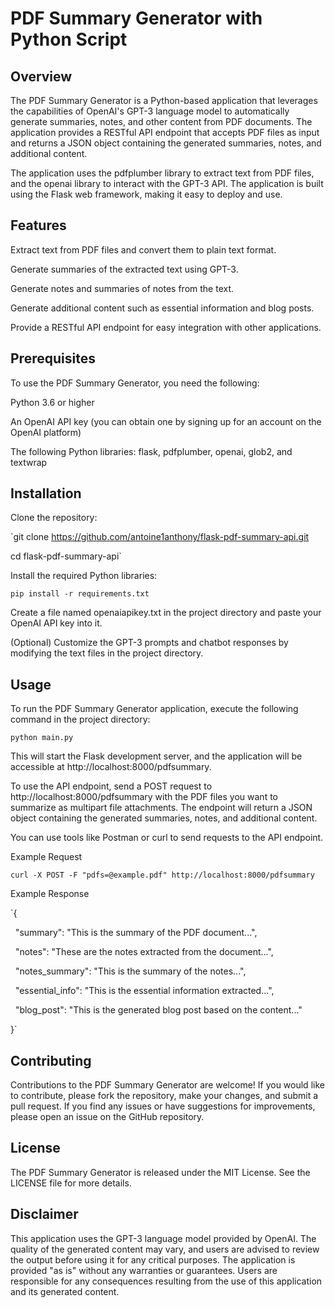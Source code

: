 # PDF Summary Generator with Python Script

## Overview

The PDF Summary Generator is a Python-based application that leverages the capabilities of OpenAI's GPT-3 language model to automatically generate summaries, notes, and other content from PDF documents. The application provides a RESTful API endpoint that accepts PDF files as input and returns a JSON object containing the generated summaries, notes, and additional content.

The application uses the pdfplumber library to extract text from PDF files, and the openai library to interact with the GPT-3 API. The application is built using the Flask web framework, making it easy to deploy and use.

## Features

Extract text from PDF files and convert them to plain text format.

Generate summaries of the extracted text using GPT-3.

Generate notes and summaries of notes from the text.

Generate additional content such as essential information and blog posts.

Provide a RESTful API endpoint for easy integration with other applications.

## Prerequisites

To use the PDF Summary Generator, you need the following:

Python 3.6 or higher

An OpenAI API key (you can obtain one by signing up for an account on the OpenAI platform)

The following Python libraries: flask, pdfplumber, openai, glob2, and textwrap

## Installation

Clone the repository:

`git clone https://github.com/antoine1anthony/flask-pdf-summary-api.git

cd flask-pdf-summary-api`

Install the required Python libraries:

`pip install -r requirements.txt`

Create a file named openaiapikey.txt in the project directory and paste your OpenAI API key into it.

(Optional) Customize the GPT-3 prompts and chatbot responses by modifying the text files in the project directory.

## Usage

To run the PDF Summary Generator application, execute the following command in the project directory:

`python main.py`

This will start the Flask development server, and the application will be accessible at http://localhost:8000/pdfsummary.

To use the API endpoint, send a POST request to http://localhost:8000/pdfsummary with the PDF files you want to summarize as multipart file attachments. The endpoint will return a JSON object containing the generated summaries, notes, and additional content.

You can use tools like Postman or curl to send requests to the API endpoint.

Example Request

`curl -X POST -F "pdfs=@example.pdf" http://localhost:8000/pdfsummary`

Example Response

`{

  "summary": "This is the summary of the PDF document...",

  "notes": "These are the notes extracted from the document...",

  "notes_summary": "This is the summary of the notes...",

  "essential_info": "This is the essential information extracted...",

  "blog_post": "This is the generated blog post based on the content..."

}`

## Contributing

Contributions to the PDF Summary Generator are welcome! If you would like to contribute, please fork the repository, make your changes, and submit a pull request. If you find any issues or have suggestions for improvements, please open an issue on the GitHub repository.

## License

The PDF Summary Generator is released under the MIT License. See the LICENSE file for more details.

## Disclaimer

This application uses the GPT-3 language model provided by OpenAI. The quality of the generated content may vary, and users are advised to review the output before using it for any critical purposes. The application is provided "as is" without any warranties or guarantees. Users are responsible for any consequences resulting from the use of this application and its generated content.
